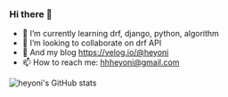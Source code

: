 ### Hi there 👋
- 🌱 I’m currently learning drf, django, python, algorithm
- 🙌 I’m looking to collaborate on drf API
- 🥕 And my blog https://velog.io/@heyoni
- 📫 How to reach me: hhheyoni@gmail.com


![heyoni's GitHub stats](https://github-readme-stats.vercel.app/api?username=heyoni&show_icons=true&theme=radical)

